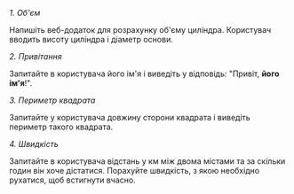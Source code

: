 *1. Об'єм*

Напишіть веб-додаток для розрахунку об'єму циліндра. Користувач вводить висоту циліндра і діаметр основи.

*2. Привітання*

Запитайте в користувача його ім'я і виведіть у відповідь:
"Привіт, **його ім'я**!".

*3. Периметр квадрата*

Запитайте у користувача довжину сторони квадрата і виведіть периметр такого квадрата.

*4. Швидкість*

Запитайте в користувача відстань у км між двома містами та за скільки годин він хоче дістатися. Порахуйте швидкість, з якою необхідно рухатися, щоб встигнути вчасно.
